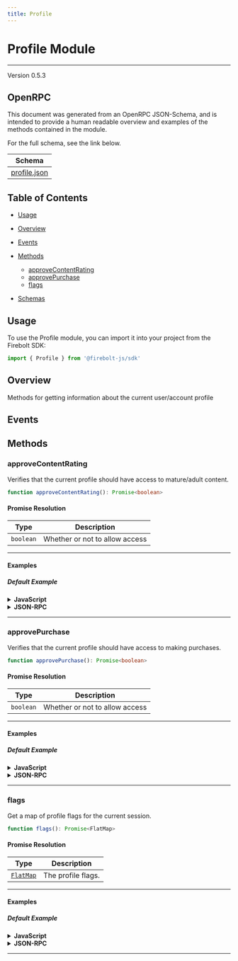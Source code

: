 ```yaml
---
title: Profile
---
```


# Profile Module
---
Version 0.5.3

## OpenRPC
This document was generated from an OpenRPC JSON-Schema, and is intended to provide a human readable overview and examples of the methods contained in the module.

For the full schema, see the link below.

| Schema |
|--------|
| [profile.json](https://github.com/rdkcentral/firebolt-core-sdk/blob/main/src/modules/profile.json) |


## Table of Contents
 - [Usage](#usage)
 - [Overview](#overview)
 - [Events](#events)

 - [Methods](#methods)
    - [approveContentRating](#approvecontentrating)
    - [approvePurchase](#approvepurchase)
    - [flags](#flags)
 - [Schemas](#schemas)
<span></span>

## Usage
To use the Profile module, you can import it into your project from the Firebolt SDK:

```javascript
import { Profile } from '@firebolt-js/sdk'
```
## Overview
Methods for getting information about the current user/account profile

## Events


## Methods
### approveContentRating
Verifies that the current profile should have access to mature/adult content.

```typescript
function approveContentRating(): Promise<boolean>
```
#### Promise Resolution

| Type | Description |
| ---- | ----------- |
| `boolean` | Whether or not to allow access |


---

#### Examples

##### Default Example
<details>
  <summary><b>JavaScript</b></summary>

```javascript
import { Profile } from '@firebolt-js/sdk'

Profile.approveContentRating()
    .then(allow => {
        console.log(allow)
    })
```
Value of `allow`

```javascript
false
```

</details>
<details>
  <summary><b>JSON-RPC</b></summary>

###### Request

```json
{
  "jsonrpc": "2.0",
  "id": 1,
  "method": "profile.approveContentRating",
  "params": {}
}
```

###### Response

```json
{
  "jsonrpc": "2.0",
  "id": 1,
  "result": false
}
```

</details>




---

### approvePurchase
Verifies that the current profile should have access to making purchases.

```typescript
function approvePurchase(): Promise<boolean>
```
#### Promise Resolution

| Type | Description |
| ---- | ----------- |
| `boolean` | Whether or not to allow access |


---

#### Examples

##### Default Example
<details>
  <summary><b>JavaScript</b></summary>

```javascript
import { Profile } from '@firebolt-js/sdk'

Profile.approvePurchase()
    .then(allow => {
        console.log(allow)
    })
```
Value of `allow`

```javascript
false
```

</details>
<details>
  <summary><b>JSON-RPC</b></summary>

###### Request

```json
{
  "jsonrpc": "2.0",
  "id": 1,
  "method": "profile.approvePurchase",
  "params": {}
}
```

###### Response

```json
{
  "jsonrpc": "2.0",
  "id": 1,
  "result": false
}
```

</details>




---

### flags
Get a map of profile flags for the current session.

```typescript
function flags(): Promise<FlatMap>
```
#### Promise Resolution

| Type | Description |
| ---- | ----------- |
| [`FlatMap`](../schemas/types#/definitions/flatmap) | The profile flags. |


---

#### Examples

##### Default Example
<details>
  <summary><b>JavaScript</b></summary>

```javascript
import { Profile } from '@firebolt-js/sdk'

Profile.flags()
    .then(flags => {
        console.log(flags)
    })
```
Value of `flags`

```javascript
{
  "userExperience": "1000"
}
```

</details>
<details>
  <summary><b>JSON-RPC</b></summary>

###### Request

```json
{
  "jsonrpc": "2.0",
  "id": 1,
  "method": "profile.flags",
  "params": {}
}
```

###### Response

```json
{
  "jsonrpc": "2.0",
  "id": 1,
  "result": {
    "userExperience": "1000"
  }
}
```

</details>




---



